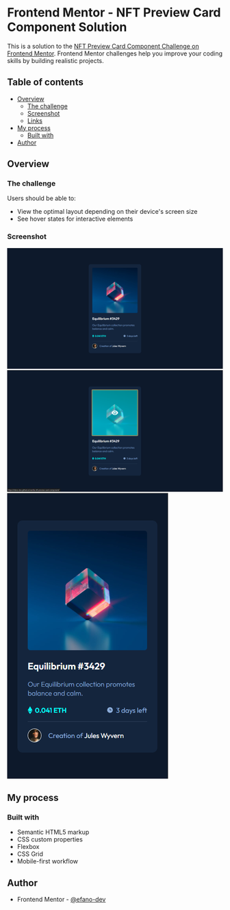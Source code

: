 # Frontend Mentor - NFT Preview Card Component Solution

This is a solution to the [NFT Preview Card Component Challenge on Frontend Mentor](https://www.frontendmentor.io/challenges/nft-preview-card-component-SbdUL_w0U). Frontend Mentor challenges help you improve your coding skills by building realistic projects.

## Table of contents

- [Overview](#overview)
    - [The challenge](#the-challenge)
    - [Screenshot](#screenshot)
    - [Links](#links)
- [My process](#my-process)
    - [Built with](#built-with)
- [Author](#author)

## Overview

### The challenge

Users should be able to:

- View the optimal layout depending on their device's screen size
- See hover states for interactive elements

### Screenshot

![](./assets/images/nft-preview-card-component-desktop.png)
![](./assets/images/nft-preview-card-component-desktop-active.png)
![](./assets/images/nft-preview-card-component-mobile.png)

## My process

### Built with

- Semantic HTML5 markup
- CSS custom properties
- Flexbox
- CSS Grid
- Mobile-first workflow

## Author

- Frontend Mentor - [@efano-dev](https://www.frontendmentor.io/profile/efano-dev)

